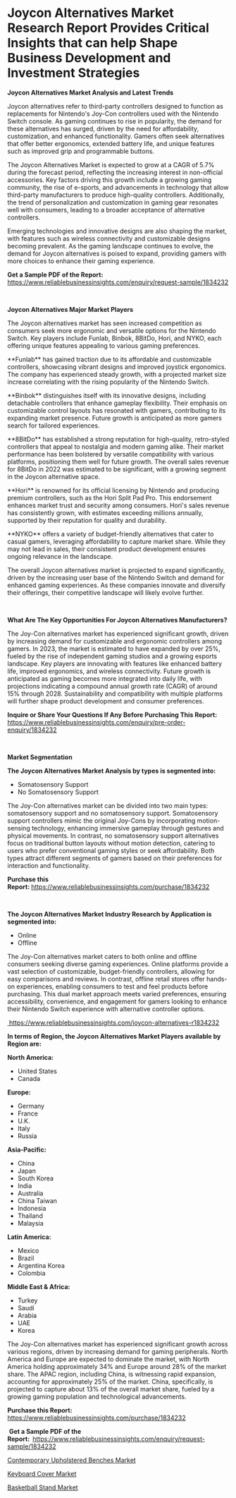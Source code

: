 <p><h1>Joycon Alternatives Market Research Report Provides Critical Insights that can help Shape Business Development and Investment Strategies</h1></p><p><strong>Joycon Alternatives Market Analysis and Latest Trends</strong></p>
<p><p>Joycon alternatives refer to third-party controllers designed to function as replacements for Nintendo's Joy-Con controllers used with the Nintendo Switch console. As gaming continues to rise in popularity, the demand for these alternatives has surged, driven by the need for affordability, customization, and enhanced functionality. Gamers often seek alternatives that offer better ergonomics, extended battery life, and unique features such as improved grip and programmable buttons.</p><p>The Joycon Alternatives Market is expected to grow at a CAGR of 5.7% during the forecast period, reflecting the increasing interest in non-official accessories. Key factors driving this growth include a growing gaming community, the rise of e-sports, and advancements in technology that allow third-party manufacturers to produce high-quality controllers. Additionally, the trend of personalization and customization in gaming gear resonates well with consumers, leading to a broader acceptance of alternative controllers. </p><p>Emerging technologies and innovative designs are also shaping the market, with features such as wireless connectivity and customizable designs becoming prevalent. As the gaming landscape continues to evolve, the demand for Joycon alternatives is poised to expand, providing gamers with more choices to enhance their gaming experience.</p></p>
<p><strong>Get a Sample PDF of the Report:&nbsp;</strong> <a href="https://www.reliablebusinessinsights.com/enquiry/request-sample/1834232?utm_campaign=904&utm_medium=2&utm_source=Github&utm_content=ia&utm_term=04042025&utm_id=joycon-alternatives">https://www.reliablebusinessinsights.com/enquiry/request-sample/1834232</a></p>
<p>&nbsp;</p>
<p><strong>Joycon Alternatives Major Market Players</strong></p>
<p><p>The Joycon alternatives market has seen increased competition as consumers seek more ergonomic and versatile options for the Nintendo Switch. Key players include Funlab, Binbok, 8BitDo, Hori, and NYKO, each offering unique features appealing to various gaming preferences.</p><p>**Funlab** has gained traction due to its affordable and customizable controllers, showcasing vibrant designs and improved joystick ergonomics. The company has experienced steady growth, with a projected market size increase correlating with the rising popularity of the Nintendo Switch. </p><p>**Binbok** distinguishes itself with its innovative designs, including detachable controllers that enhance gameplay flexibility. Their emphasis on customizable control layouts has resonated with gamers, contributing to its expanding market presence. Future growth is anticipated as more gamers search for tailored experiences.</p><p>**8BitDo** has established a strong reputation for high-quality, retro-styled controllers that appeal to nostalgia and modern gaming alike. Their market performance has been bolstered by versatile compatibility with various platforms, positioning them well for future growth. The overall sales revenue for 8BitDo in 2022 was estimated to be significant, with a growing segment in the Joycon alternative space.</p><p>**Hori** is renowned for its official licensing by Nintendo and producing premium controllers, such as the Hori Split Pad Pro. This endorsement enhances market trust and security among consumers. Hori's sales revenue has consistently grown, with estimates exceeding millions annually, supported by their reputation for quality and durability.</p><p>**NYKO** offers a variety of budget-friendly alternatives that cater to casual gamers, leveraging affordability to capture market share. While they may not lead in sales, their consistent product development ensures ongoing relevance in the landscape.</p><p>The overall Joycon alternatives market is projected to expand significantly, driven by the increasing user base of the Nintendo Switch and demand for enhanced gaming experiences. As these companies innovate and diversify their offerings, their competitive landscape will likely evolve further.</p></p>
<p>&nbsp;</p>
<p><strong>What Are The Key Opportunities For Joycon Alternatives Manufacturers?</strong></p>
<p><p>The Joy-Con alternatives market has experienced significant growth, driven by increasing demand for customizable and ergonomic controllers among gamers. In 2023, the market is estimated to have expanded by over 25%, fueled by the rise of independent gaming studios and a growing esports landscape. Key players are innovating with features like enhanced battery life, improved ergonomics, and wireless connectivity. Future growth is anticipated as gaming becomes more integrated into daily life, with projections indicating a compound annual growth rate (CAGR) of around 15% through 2028. Sustainability and compatibility with multiple platforms will further shape product development and consumer preferences.</p></p>
<p><strong>Inquire or Share Your Questions If Any Before Purchasing This Report:</strong> <a href="https://www.reliablebusinessinsights.com/enquiry/pre-order-enquiry/1834232?utm_campaign=904&utm_medium=2&utm_source=Github&utm_content=ia&utm_term=04042025&utm_id=joycon-alternatives">https://www.reliablebusinessinsights.com/enquiry/pre-order-enquiry/1834232</a></p>
<p>&nbsp;</p>
<p><strong>Market Segmentation</strong></p>
<p><strong>The Joycon Alternatives Market Analysis by types is segmented into:</strong></p>
<p><ul><li>Somatosensory Support</li><li>No Somatosensory Support</li></ul></p>
<p><p>The Joy-Con alternatives market can be divided into two main types: somatosensory support and no somatosensory support. Somatosensory support controllers mimic the original Joy-Cons by incorporating motion-sensing technology, enhancing immersive gameplay through gestures and physical movements. In contrast, no somatosensory support alternatives focus on traditional button layouts without motion detection, catering to users who prefer conventional gaming styles or seek affordability. Both types attract different segments of gamers based on their preferences for interaction and functionality.</p></p>
<p><strong>Purchase this Report:&nbsp;</strong><a href="https://www.reliablebusinessinsights.com/purchase/1834232?utm_campaign=904&utm_medium=2&utm_source=Github&utm_content=ia&utm_term=04042025&utm_id=joycon-alternatives">https://www.reliablebusinessinsights.com/purchase/1834232</a></p>
<p>&nbsp;</p>
<p><strong>The Joycon Alternatives Market Industry Research by Application is segmented into:</strong></p>
<p><ul><li>Online</li><li>Offline</li></ul></p>
<p><p>The Joy-Con alternatives market caters to both online and offline consumers seeking diverse gaming experiences. Online platforms provide a vast selection of customizable, budget-friendly controllers, allowing for easy comparisons and reviews. In contrast, offline retail stores offer hands-on experiences, enabling consumers to test and feel products before purchasing. This dual market approach meets varied preferences, ensuring accessibility, convenience, and engagement for gamers looking to enhance their Nintendo Switch experience with alternative controller options.</p></p>
<p><a href="https://www.reliablebusinessinsights.com/joycon-alternatives-r1834232?utm_campaign=904&utm_medium=2&utm_source=Github&utm_content=ia&utm_term=04042025&utm_id=joycon-alternatives">&nbsp;https://www.reliablebusinessinsights.com/joycon-alternatives-r1834232</a></p>
<p><strong>In terms of Region, the Joycon Alternatives Market Players available by Region are:</strong></p>
<p>
    <p> <strong> North America: </strong>
        <ul>
            <li>United States</li>
            <li>Canada</li>
        </ul>
        </p> 
    <p> <strong> Europe: </strong>
        <ul>
            <li>Germany</li>
            <li>France</li>
            <li>U.K.</li>
            <li>Italy</li>
            <li>Russia</li>
        </ul>
        </p> 
    <p> <strong> Asia-Pacific: </strong>
        <ul>
            <li>China</li>
            <li>Japan</li>
            <li>South Korea</li>
            <li>India</li>
            <li>Australia</li>
            <li>China Taiwan</li>
            <li>Indonesia</li>
            <li>Thailand</li>
            <li>Malaysia</li>
        </ul>
        </p> 
    <p> <strong> Latin America: </strong>
        <ul>
            <li>Mexico</li>
            <li>Brazil</li>
            <li>Argentina Korea</li>
            <li>Colombia</li>
        </ul>
        </p> 
    <p> <strong> Middle East & Africa: </strong>
        <ul>
            <li>Turkey</li>
            <li>Saudi</li>
            <li>Arabia</li>
            <li>UAE</li>
            <li>Korea</li>
        </ul>
    </p>
    </p>
<p><p>The Joy-Con alternatives market has experienced significant growth across various regions, driven by increasing demand for gaming peripherals. North America and Europe are expected to dominate the market, with North America holding approximately 34% and Europe around 28% of the market share. The APAC region, including China, is witnessing rapid expansion, accounting for approximately 25% of the market. China, specifically, is projected to capture about 13% of the overall market share, fueled by a growing gaming population and technological advancements.</p></p>
<p><strong>Purchase this Report: </strong><a href="https://www.reliablebusinessinsights.com/purchase/1834232?utm_campaign=904&utm_medium=2&utm_source=Github&utm_content=ia&utm_term=04042025&utm_id=joycon-alternatives">https://www.reliablebusinessinsights.com/purchase/1834232</a></p>
<p>&nbsp;<strong>Get a Sample PDF of the Report:&nbsp;&nbsp;</strong><a href="https://www.reliablebusinessinsights.com/enquiry/request-sample/1834232?utm_campaign=904&utm_medium=2&utm_source=Github&utm_content=ia&utm_term=04042025&utm_id=joycon-alternatives">https://www.reliablebusinessinsights.com/enquiry/request-sample/1834232</a></p>
<p><strong></strong></p>
<p><p><a href="https://github.com/palenjeppecd/Market-Research-Report-List-1/blob/main/contemporary-upholstered-benches-market.md?utm_campaign=904&utm_medium=2&utm_source=Github&utm_content=ia&utm_term=04042025&utm_id=joycon-alternatives">Contemporary Upholstered Benches Market</a></p><p><a href="https://github.com/danzopachllq/Market-Research-Report-List-1/blob/main/keyboard-cover-market.md?utm_campaign=904&utm_medium=2&utm_source=Github&utm_content=ia&utm_term=04042025&utm_id=joycon-alternatives">Keyboard Cover Market</a></p><p><a href="https://github.com/fendtdjunawo/Market-Research-Report-List-1/blob/main/basketball-stand-market.md?utm_campaign=904&utm_medium=2&utm_source=Github&utm_content=ia&utm_term=04042025&utm_id=joycon-alternatives">Basketball Stand Market</a></p></p>